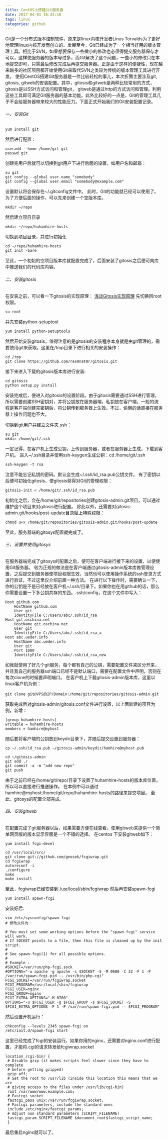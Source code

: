 ```yaml
---
title: CentOS上搭建Git服务器
date: 2017-04-01 16:43:10
tags: linux
categories: github
---
```

Git是一个分布式版本控制软件，原来是linux内核开发者Linus Torvalds为了更好地管理linux内核开发而创立的。发展至今，Git已经成为了一个相当好用的版本管理工具。相比于SVN，如果想要保存一些微小的修改也必须得提交服务器保存才可以，这样使服务器的版本号过多，而Git解决了这个问题，一些小的修改只在本地提交即可，只需最后修改完成后再提交服务器。正是由于这样的便捷性，现在越来越多的社区项目都开始使用Git来取代SVN之类较为传统的版本管理工具进行开发。
使用CentOS搭建Git服务器是一件比较轻松的事儿，本次折腾主要涉及git, gitosis, gitweb的安装配置。其中，gitosis和gitweb是两种比较常用的方式，gitosis是以SSH方式访问和管理git， gitweb是通过http的方式访问和管理。利用这些工具即可满足Git服务器的基本功能。此外比较好的一点是，Git的管理工具几乎不会给服务器带来较大的性能压力。下面正式开始我们的Git安装配置记录。
###### 一、安装Git

```
yum install git
```
然后进行配置：
```
useradd --home /home/git git
passwd git
```
创建完用户后就可以切换到git用户下进行后面的设置，如用户名和邮箱：
```
su git
git config --global user.name "somebody"
git config --global user.email "somebody@example.com"
```
设置默认将会保存在~/.gitconfig文件中。
此时，Git的功能就已经可以使用了。为了方便后面的操作，可以先来创建一个空版本库。
```
mkdir ~/repo
```
然后建立项目目录
```
mkdir ~/repo/huhamhire-hosts
```
切换到项目目录，并进行初始化
```
cd ~/repo/huhamhire-hosts
git init -bare
```
至此，一个初始的空项目版本库就配置完成了，后面安装了gitosis之后便可向库中推送我们的代码库内容。
###### 二、安装gitosis
在安装之前，可以看一下gitosis的实现原理：
[浅谈Gitosis实现原理](http://geeklu.com/2012/10/gitosis/)
先切换回root权限。
```
su root
```
并先安装python-setuptool
```
yum install python-setuptools
```
然后开始安装gitosis，值得注意的是gitosis的安装程序本身就是由git管理的，需要使用git来获取。这里在/tmp目录下进行相关的安装操作：
```
cd /tmp
git clone https://github.com/res0nat0r/gitosis.git
```
接下来进入下载的gitosis版本库进行安装:
```
cd gitosis
python setup.py install
```
安装完成后，便进入对gitosis的设置阶段。由于gitosis需要通过SSH进行管理，所以需要创建SSH密钥对，并将公钥放在服务器端，私钥放在客户端。一般的流程是客户端创建完密钥后，将公钥传到服务器上生效。不过，偷懒的话直接在服务器上操作问题也不大。

切换到git用户并建立文件夹.ssh：
```
su git
mkdir /home/git/.ssh
```
一定记得，在客户机上生成公钥，上传到服务器，或者在服务器上生成，下载到客户机。
进入~/.ssh目录并使用ssh-keygen生成公钥：cd /home/git/.ssh
```
ssh-keygen -t rsa
```
注意不能忘记私钥的密码。默认会生成~/.ssh/id_rsa.pub公钥文件。
有了密钥以后便可初始化gitosis，使gitosis获得对Git的管理权限：
```
gitosis-init < /home/git/.ssh/id_rsa.pub
```
初始化之后，会在/home/git/repositories创建gitosis-admin.git项目，可以通过维护这个项目来对gitosis进行配置。
除此以外，还需要对gitosis-admin.git/hooks/post-update目录赋上特殊权限：
```
chmod u+x /home/git/repositories/gitosis-admin.git/hooks/post-update
```
至此，服务器端的gitosys配置就完成了。
###### 三、设置并使用gitosys
在服务器端完成了gitosys的配置之后，便可在客户端进行接下来的设置，以便使用Git服务器。
较为正规的做法是在客户端通过gitosis-admin版本库做管理设置，之后提交到服务器使项目权限生效，当然也可以使用操作系统的ssh登录方式进行验证，不过这里仅介绍前面一种方法。
在进行以下操作时，需要确认一下，你的公钥是不是已经放在客户机~/.ssh/目录下。如果你也在用github的话，那么你需要设置一下多公钥共存的东西。.ssh/config，在这个文件中写入：
```
Host github.com
    HostName github.com
    User git
    IdentityFile C:/Users/abc/.ssh/id_rsa
Host git.oschina.net
    HostName git.oschina.net
    User git
    IdentityFile C:/Users/abc/.ssh/id_rsa_a
Host abc.ueder.info
    HostName abc.ueder.info
    User git
    Port 1000
    IdentityFile C:/Users/abc/.ssh/id_rsa_new
```
如我就使用了好几个git服务，每个都有自己的公钥，需要配置文件来区分开来，并且我自己的服务器ssh端口已经不是默认端口，需要在配置文件中声明，否则在每次clone的时候要声明端口。
在客户机上下载gitosis-admin版本库，这里以linux客户机为例：
```
git clone git@VPS的IP/Domain:/home/git/repositories/gitosis-admin.git
```
获取完成后对gitosis-admin/gitosis.conf文件进行设置，以上面新建的项目为例，新增：
```
[group huhamhire-hosts]
writable = huhamhire-hosts
members = hamhire@myhost
```
随后要将客户端的公钥放到keydir目录下，并随后提交设置到服务器：
```
cp ~/.ssh/id_rsa.pub ~/gitosis-admin/keydir/hamhire@myhost.pub
    
cd ~/gitosis-admin
git add ./
git commit -a -m "add new repo"
git push
```
由于之前已经在/home/git/repo/目录下设置了huhamhire-hosts的版本库位置，所以可以直接进行推送操作。
在本例中可以通过hamhire@myhost:/home/git/repo/huhamhire-hosts的路径来提交项目。
至此，gitosys的配置全部完成。
###### 四、安装gitweb
在配置完成了git服务器以后，如果需要方便在线查看，使用gitweb来提供一个简单网页版的版本显示界面是一个不错的选择。
在centos 下安装gitweb如下：
```
yum install fcgi-devel
    
cd /usr/local/src/
git clone git://github.com/gnosek/fcgiwrap.git
cd fcgiwrap
autoreconf -i
./configure
make
make install
```
至此，fcgiwrap已经安装到 /usr/local/sbin/fcgiwrap
然后再安装spawn-fcgi
```
yum install spawn-fcgi
```
安装好后:
```
vim /etc/sysconfig/spawn-fcgi
# 修改文件为：

# You must set some working options before the "spawn-fcgi" service will work.
# If SOCKET points to a file, then this file is cleaned up by the init script.
#
# See spawn-fcgi(1) for all possible options.
#
# Example :
#SOCKET=/var/run/php-fcgi.sock
#OPTIONS="-u apache -g apache -s $SOCKET -S -M 0600 -C 32 -F 1 -P /var/run/spawn-fcgi.pid -- /usr/bin/php-cgi"
FCGI_SOCKET=/var/run/fcgiwrap.socket
FCGI_PROGRAM=/usr/local/sbin/fcgiwrap
FCGI_USER=nginx
FCGI_GROUP=nginx
FCGI_EXTRA_OPTIONS="-M 0700"
OPTIONS="-u $FCGI_USER -g $FCGI_GROUP -s $FCGI_SOCKET -S $FCGI_EXTRA_OPTIONS -F 1 -P /var/run/spawn-fcgi.pid -- $FCGI_PROGRAM"
```
然后设置开机运行：
```
chkconfig --levels 2345 spawn-fcgi on
/etc/init.d/spawn-fcgi start
```
这里已经完成了fcgi的安装运行。如果你用的nginx，还需要对nginx.conf进行配置，才能将.cgi的请求转发给fcgiwrap.socket
```
location /cgi-bin/ {
 # Disable gzip (it makes scripts feel slower since they have to complete
 # before getting gzipped)
 gzip off;
 # Set the root to /usr/lib (inside this location this means that we are
 # giving access to the files under /usr/lib/cgi-bin)
 root /var/www/www.example.com;
 # Fastcgi socket
 fastcgi_pass unix:/var/run/fcgiwrap.socket;
 # Fastcgi parameters, include the standard ones
 include /etc/nginx/fastcgi_params;
 # Adjust non standard parameters (SCRIPT_FILENAME)
 fastcgi_param SCRIPT_FILENAME $document_root$fastcgi_script_name;
 }
```
最后重启nginx就可以了。









